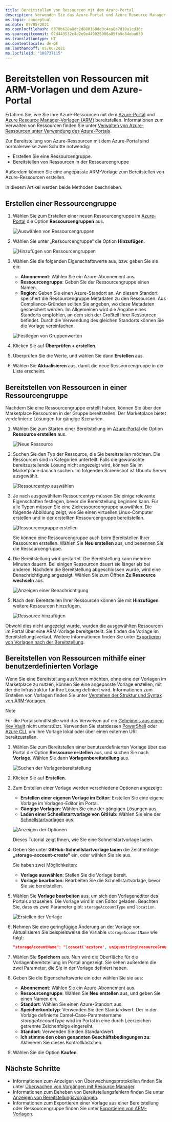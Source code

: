 ```yaml
---
title: Bereitstellen von Ressourcen mit dem Azure-Portal
description: Verwenden Sie das Azure-Portal und Azure Resource Manager zum Bereitstellen Ihrer Ressourcen in einer Ressourcengruppe in Ihrem Abonnement.
ms.topic: conceptual
ms.date: 05/05/2021
ms.openlocfilehash: 6370b628a8dc2d880168dd3c4ea8a7d10a1cd36c
ms.sourcegitcommit: 02d443532c4d2e9e449025908a05fb9c84eba039
ms.translationtype: HT
ms.contentlocale: de-DE
ms.lasthandoff: 05/06/2021
ms.locfileid: "108737115"
---
```

# <a name="deploy-resources-with-arm-templates-and-azure-portal"></a>Bereitstellen von Ressourcen mit ARM-Vorlagen und dem Azure-Portal

Erfahren Sie, wie Sie Ihre Azure-Ressourcen mit dem [Azure-Portal](https://portal.azure.com) und [Azure Resource Manager-Vorlagen (ARM)](overview.md) bereitstellen. Informationen zum Verwalten von Ressourcen finden Sie unter [Verwalten von Azure-Ressourcen unter Verwendung des Azure-Portals](../management/manage-resources-portal.md).

Zur Bereitstellung von Azure-Ressourcen mit dem Azure-Portal sind normalerweise zwei Schritte notwendig:

- Erstellen Sie eine Ressourcengruppe.
- Bereitstellen von Ressourcen in der Ressourcengruppe

Außerdem können Sie eine angepasste ARM-Vorlage zum Bereitstellen von Azure-Ressourcen erstellen.

In diesem Artikel werden beide Methoden beschrieben.

## <a name="create-a-resource-group"></a>Erstellen einer Ressourcengruppe

1. Wählen Sie zum Erstellen einer neuen Ressourcengruppe im [Azure-Portal](https://portal.azure.com) die Option **Ressourcengruppen** aus.

   ![Auswählen von Ressourcengruppen](./media/deploy-portal/select-resource-groups.png)

1. Wählen Sie unter „Ressourcengruppe“ die Option **Hinzufügen**.

   ![Hinzufügen von Ressourcengruppen](./media/deploy-portal/add-resource-group.png)

1. Wählen Sie die folgenden Eigenschaftswerte aus, bzw. geben Sie sie ein:

    - **Abonnement**: Wählen Sie ein Azure-Abonnement aus.
    - **Ressourcengruppe**: Geben Sie der Ressourcengruppe einen Namen.
    - **Region**: Geben Sie einen Azure-Standort an. An diesem Standort speichert die Ressourcengruppe Metadaten zu den Ressourcen. Aus Compliance-Gründen sollten Sie angeben, wo diese Metadaten gespeichert werden. Im Allgemeinen wird die Angabe eines Standorts empfohlen, an dem sich der Großteil Ihrer Ressourcen befindet. Durch die Verwendung des gleichen Standorts können Sie die Vorlage vereinfachen.

   ![Festlegen von Gruppenwerten](./media/deploy-portal/set-group-properties.png)

1. Klicken Sie auf **Überprüfen + erstellen**.
1. Überprüfen Sie die Werte, und wählen Sie dann **Erstellen** aus.
1. Wählen Sie **Aktualisieren** aus, damit die neue Ressourcengruppe in der Liste erscheint.

## <a name="deploy-resources-to-a-resource-group"></a>Bereitstellen von Ressourcen in einer Ressourcengruppe

Nachdem Sie eine Ressourcengruppe erstellt haben, können Sie über den Marketplace Ressourcen in der Gruppe bereitstellen. Der Marketplace bietet vordefinierte Lösungen für gängige Szenarien.

1. Wählen Sie zum Starten einer Bereitstellung im [Azure-Portal](https://portal.azure.com) die Option **Ressource erstellen** aus.

   ![Neue Ressource](./media/deploy-portal/new-resources.png)

1. Suchen Sie den Typ der Ressource, die Sie bereitstellen möchten. Die Ressourcen sind in Kategorien unterteilt. Falls die gewünschte bereitzustellende Lösung nicht angezeigt wird, können Sie im Marketplace danach suchen. Im folgenden Screenshot ist Ubuntu Server ausgewählt.

   ![Ressourcentyp auswählen](./media/deploy-portal/select-resource-type.png)

1. Je nach ausgewähltem Ressourcentyp müssen Sie einige relevante Eigenschaften festlegen, bevor die Bereitstellung beginnen kann. Für alle Typen müssen Sie eine Zielressourcengruppe auswählen. Die folgende Abbildung zeigt, wie Sie einen virtuellen Linux-Computer erstellen und in der erstellten Ressourcengruppe bereitstellen.

   ![Ressourcengruppe erstellen](./media/deploy-portal/select-existing-group.png)

   Sie können eine Ressourcengruppe auch beim Bereitstellen Ihrer Ressourcen erstellen. Wählen Sie **Neu erstellen** aus, und benennen Sie die Ressourcengruppe.

1. Die Bereitstellung wird gestartet. Die Bereitstellung kann mehrere Minuten dauern. Bei einigen Ressourcen dauert sie länger als bei anderen. Nachdem die Bereitstellung abgeschlossen wurde, wird eine Benachrichtigung angezeigt. Wählen Sie zum Öffnen **Zu Ressource wechseln** aus.

   ![Anzeigen einer Benachrichtigung](./media/deploy-portal/view-notification.png)

1. Nach dem Bereitstellen Ihrer Ressourcen können Sie mit **Hinzufügen** weitere Ressourcen hinzufügen.

   ![Ressource hinzufügen](./media/deploy-portal/add-resource.png)

Obwohl dies nicht angezeigt wurde, wurden die ausgewählten Ressourcen im Portal über eine ARM-Vorlage bereitgestellt. Sie finden die Vorlage im Bereitstellungsverlauf. Weitere Informationen finden Sie unter [Exportieren von Vorlagen nach der Bereitstellung](export-template-portal.md#export-template-after-deployment).

## <a name="deploy-resources-from-custom-template"></a>Bereitstellen von Ressourcen mithilfe einer benutzerdefinierten Vorlage

Wenn Sie eine Bereitstellung ausführen möchten, ohne eine der Vorlagen im Marketplace zu nutzen, können Sie eine angepasste Vorlage erstellen, mit der die Infrastruktur für Ihre Lösung definiert wird. Informationen zum Erstellen von Vorlagen finden Sie unter [Verstehen der Struktur und Syntax von ARM-Vorlagen](template-syntax.md).

> [!NOTE]
> Für die Portalschnittstelle wird das Verweisen auf ein [Geheimnis aus einem Key Vault](key-vault-parameter.md) nicht unterstützt. Verwenden Sie stattdessen [PowerShell](deploy-powershell.md) oder [Azure CLI](deploy-cli.md), um Ihre Vorlage lokal oder über einen externen URI bereitzustellen.

1. Wählen Sie zum Bereitstellen einer benutzerdefinierten Vorlage über das Portal die Option **Ressource erstellen** aus, und suchen Sie nach **Vorlage**. Wählen Sie dann **Vorlagenbereitstellung** aus.

   ![Suchen der Vorlagenbereitstellung](./media/deploy-portal/search-template.png)

1. Klicken Sie auf **Erstellen**.
1. Zum Erstellen einer Vorlage werden verschiedene Optionen angezeigt:

    - **Erstellen einer eigenen Vorlage im Editor:** Erstellen Sie eine eigene Vorlage im Vorlagen-Editor im Portal.
    - **Gängige Vorlagen**: Wählen Sie eine der gängigen Lösungen aus.
    - **Laden einer Schnellstartvorlage von GitHub:** Wählen Sie eine der [Schnellstartvorlagen](https://azure.microsoft.com/resources/templates/) aus.

   ![Anzeigen der Optionen](./media/deploy-portal/see-options.png)

    Dieses Tutorial zeigt Ihnen, wie Sie eine Schnellstartvorlage laden.

1. Geben Sie unter **GitHub-Schnellstartvorlage laden** die Zeichenfolge **„storage-account-create“** ein, oder wählen Sie sie aus.

    Sie haben zwei Möglichkeiten:

    - **Vorlage auswählen**: Stellen Sie die Vorlage bereit.
    - **Vorlage bearbeiten**: Bearbeiten Sie die Schnellstartvorlage, bevor Sie sie bereitstellen.

1. Wählen Sie **Vorlage bearbeiten** aus, um sich den Vorlageneditor des Portals anzusehen. Die Vorlage wird in den Editor geladen. Beachten Sie, dass es zwei Parameter gibt: `storageAccountType` und `location`.

   ![Erstellen der Vorlage](./media/deploy-portal/show-json.png)

1. Nehmen Sie eine geringfügige Änderung an der Vorlage vor. Aktualisieren Sie beispielsweise die Variable `storageAccountName` wie folgt:

    ```json
    "storageAccountName": "[concat('azstore', uniquestring(resourceGroup().id))]"
    ```

1. Wählen Sie **Speichern** aus. Nun wird die Oberfläche für die Vorlagenbereitstellung im Portal angezeigt. Sie sehen außerdem die zwei Parameter, die Sie in der Vorlage definiert haben.
1. Geben Sie die Eigenschaftswerte ein oder wählen Sie sie aus:

    - **Abonnement**: Wählen Sie ein Azure-Abonnement aus.
    - **Ressourcengruppe**: Wählen Sie **Neu erstellen** aus, und geben Sie einen Namen ein.
    - **Standort**: Wählen Sie einen Azure-Standort aus.
    - **Speicherkontotyp**: Verwenden Sie den Standardwert. Der in der Vorlage definierte Camel-Case-Parametername *storageAccountType* wird im Portal in eine durch Leerzeichen getrennte Zeichenfolge eingereiht.
    - **Standort**: Verwenden Sie den Standardwert.
    - **Ich stimme den oben genannten Geschäftsbedingungen zu**: Aktivieren Sie dieses Kontrollkästchen.

1. Wählen Sie die Option **Kaufen**.

## <a name="next-steps"></a>Nächste Schritte

- Informationen zum Anzeigen von Überwachungsprotokollen finden Sie unter [Überwachen von Vorgängen mit Resource Manager](../management/view-activity-logs.md).
- Informationen zum Beheben von Bereitstellungsfehlern finden Sie unter [Anzeigen von Bereitstellungsvorgängen](deployment-history.md).
- Informationen zum Exportieren einer Vorlage aus einer Bereitstellung oder Ressourcengruppe finden Sie unter [Exportieren von ARM-Vorlagen](export-template-portal.md).